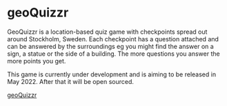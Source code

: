 # geoQuizzr

GeoQuizzr is a location-based quiz game with checkpoints spread out around Stockholm, Sweden. Each checkpoint has a question attached and can be answered by the surroundings eg you might find the answer on a sign, a statue or the side of a building. The more questions you answer the more points you get.

This game is currently under development and is aiming to be released in May 2022. After that it will be open sourced.

[geoQuizzr](https://geoquizzr.netlify.app/)


